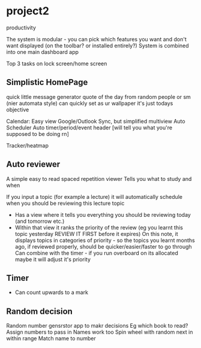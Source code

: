 # project2
productivity


The system is modular - you can pick which features you want and don't want displayed (on the toolbar? or installed entirely?)
System is combined into one main dashboard app

Top 3 tasks on lock screen/home screen



## Simplistic HomePage
quick little message generator
quote of the day from random people or sm (nier automata style)
can quickly set as ur wallpaper
it's just todays objective





Calendar:
Easy view
Google/Outlook Sync, but simplified multiview
Auto Scheduler
Auto timer/period/event header [will tell you what you're supposed to be doing rn]

Tracker/heatmap

## Auto reviewer
A simple easy to read spaced repetition viewer
Tells you what to study and when

If you input a topic (for example a lecture)
it will automatically schedule when you should be reviewing this lecture topic

- Has a view where it tells you everything you should be reviewing today (and tomorrow etc.)
- Within that view it ranks the priority of the review (eg you learnt this topic yesterday REVIEW IT FIRST before it expires)
  On this note, it displays topics in categories of priority - so the topics you learnt months ago, if reviewed properly, should be quicker/easier/faster to go through
  Can combine with the timer - if you run overboard on its allocated maybe it will adjust it's priority

## Timer
- Can count upwards to a mark

## Random decision
Random number gensrstor app to makr decisions
Eg which book to read?
Assign numbers to pass in
Names work too
Spin wheel with random next in within range
Match name to number
